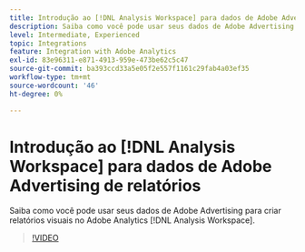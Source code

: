 ```yaml
---
title: Introdução ao [!DNL Analysis Workspace] para dados de Adobe Advertising de relatórios
description: Saiba como você pode usar seus dados de Adobe Advertising para criar relatórios visuais no Adobe Analytics [!DNL Analysis Workspace].
level: Intermediate, Experienced
topic: Integrations
feature: Integration with Adobe Analytics
exl-id: 83e96311-e871-4913-959e-473be62c5c47
source-git-commit: ba393ccd33a5e05f2e557f1161c29fab4a03ef35
workflow-type: tm+mt
source-wordcount: '46'
ht-degree: 0%

---
```


# Introdução ao [!DNL Analysis Workspace] para dados de Adobe Advertising de relatórios

Saiba como você pode usar seus dados de Adobe Advertising para criar relatórios visuais no Adobe Analytics [!DNL Analysis Workspace].

>[!VIDEO](https://video.tv.adobe.com/v/33492)
